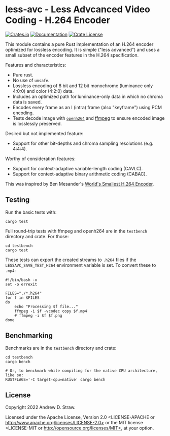 # less-avc - Less Advcanced Video Coding - H.264 Encoder

[![Crates.io](https://img.shields.io/crates/v/less-avc.svg)](https://crates.io/crates/less-avc)
[![Documentation](https://docs.rs/less-avc/badge.svg)](https://docs.rs/less-avc/)
[![Crate License](https://img.shields.io/crates/l/less-avc.svg)](https://crates.io/crates/less-avc)

This module contains a pure Rust implementation of an H.264 encoder optimized
for lossless encoding. It is simple ("less advanced") and uses a small subset of
the encoder features in the H.264 specification.

Features and characteristics:
- Pure rust.
- No use of `unsafe`.
- Lossless encoding of 8 bit and 12 bit monochrome (luminance only 4:0:0) and
  color (4:2:0) data.
- Includes an optimized path for luminance-only data in which no chroma data is
  saved.
- Encodes every frame as an I (intra) frame (also "keyframe") using PCM
  encoding.
- Tests decode image with [`openh264`](https://crates.io/crates/openh264) and
  [ffmpeg](https://ffmpeg.org) to ensure encoded image is losslessly preserved.

Desired but not implemented feature:
 - Support for other bit-depths and chroma sampling resolutions (e.g. 4:4:4).

Worthy of consideration features:
 - Support for context-adaptive variable-length coding (CAVLC).
 - Support for context-adaptive binary arithmetic coding (CABAC).

This was inspired by Ben Mesander's [World's Smallest H.264
Encoder](https://www.cardinalpeak.com/blog/worlds-smallest-h-264-encoder).

## Testing

Run the basic tests with:

```
cargo test
```

Full round-trip tests with ffmpeg and openh264 are in the `testbench` directory
and crate. For those:

```
cd testbench
cargo test
```

These tests can export the created streams to `.h264` files if the
`LESSAVC_SAVE_TEST_H264` environment variable is set. To convert these to
`.mp4`:

```
#!/bin/bash -x
set -o errexit

FILES="./*.h264"
for f in $FILES
do
    echo "Processing $f file..."
    ffmpeg -i $f -vcodec copy $f.mp4
    # ffmpeg -i $f $f.png
done
```

## Benchmarking

Benchmarks are in the `testbench` directory and crate:

```
cd testbench
cargo bench

# Or, to benckmark while compiling for the native CPU architecture, like so:
RUSTFLAGS='-C target-cpu=native' cargo bench
```

## License

Copyright 2022 Andrew D. Straw.

Licensed under the Apache License, Version 2.0 <LICENSE-APACHE or
http://www.apache.org/licenses/LICENSE-2.0> or the MIT license <LICENSE-MIT or
http://opensource.org/licenses/MIT>, at your option.
